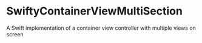 # SwiftyContainerViewMultiSection
A Swift implementation of a container view controller with multiple views on screen
